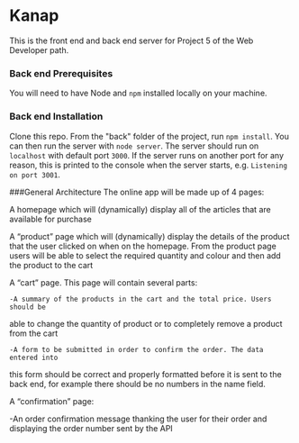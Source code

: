 # Kanap #

This is the front end and back end server for Project 5 of the Web Developer path.

### Back end Prerequisites ###

You will need to have Node and `npm` installed locally on your machine.

### Back end Installation ###

Clone this repo. From the "back" folder of the project, run `npm install`. You 
can then run the server with `node server`. 
The server should run on `localhost` with default port `3000`. If the
server runs on another port for any reason, this is printed to the
console when the server starts, e.g. `Listening on port 3001`.

###General Architecture
The online app will be made up of 4 pages:

A homepage which will (dynamically) display all of the articles that are available for purchase

A “product” page which will (dynamically) display the details of the product that the user clicked on when on the homepage. From the product page users will be able to select the required quantity and colour and then add the product to the cart

A “cart” page. This page will contain several parts:
    
    -A summary of the products in the cart and the total price. Users should be
able to change the quantity of product or to completely remove a product from
the cart
    
    -A form to be submitted in order to confirm the order. The data entered into
this form should be correct and properly formatted before it is sent to the back
end, for example there should be no numbers in the name field.

A “confirmation” page:
   
   -An order confirmation message thanking the user for their order and displaying the order number sent by the API
